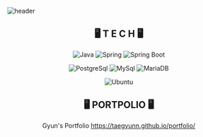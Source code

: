 ![header](https://capsule-render.vercel.app/api?type=waving&color=black&height=300&section=header&text=TaeGyun%20&fontSize=70)

<div align=center>
  
## 🖥️ T E C H 🖥️
  
  ![Java](https://img.shields.io/badge/Java-007396?style=flat-square&logo=Java&logoColor=white)
  ![Spring](https://img.shields.io/badge/Spring-6DB33F?style=flat-square&logo=Spring&logoColor=white)
  ![Spring Boot](https://img.shields.io/badge/SpringBoot-6DB33F?style=flat-square&logo=SpringBoot&logoColor=white)
  
  ![PostgreSql](https://img.shields.io/badge/PostgreSQL-003545?style=flat-square&logo=PostgreSql&logoColor=white)
  ![MySql](https://img.shields.io/badge/MySql-4479A1?style=flat-square&logo=MySql&logoColor=white)
  ![MariaDB](https://img.shields.io/badge/MariaDB-003545?style=flat-square&logo=MariaDB&logoColor=white)
  
  ![Ubuntu](https://img.shields.io/badge/Ubuntu-000000?style=flat-square&logo=Ubuntu&logoColor=white)
  
  
## 🖥️ PORTPOLIO 🖥️
  Gyun's Portfolio https://taegyunn.github.io/portfolio/
  
  



  





